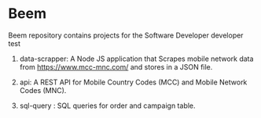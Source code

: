 # Beem
Beem repository contains projects for the Software Developer developer test


1. data-scrapper: A Node JS application that Scrapes mobile network 
data from https://www.mcc-mnc.com/ and stores in a JSON file.

2. api: A REST API for Mobile Country Codes (MCC) and Mobile Network Codes (MNC).

3. sql-query : SQL queries for order and campaign table.
